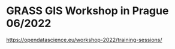 # GRASS GIS Workshop in Prague 06/2022

https://opendatascience.eu/workshop-2022/training-sessions/
